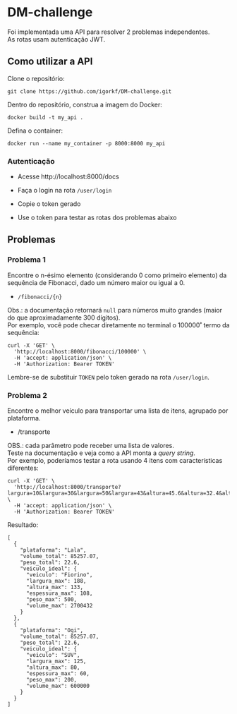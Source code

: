 # DM-challenge

Foi implementada uma API para resolver 2 problemas independentes.   
As rotas usam autenticação JWT.      

## Como utilizar a API
Clone o repositório:   
```
git clone https://github.com/igorkf/DM-challenge.git
```

Dentro do repositório, construa a imagem do Docker:
```
docker build -t my_api .
```

Defina o container:
```
docker run --name my_container -p 8000:8000 my_api
```

### Autenticação

- Acesse http://localhost:8000/docs    

- Faça o login na rota `/user/login`

- Copie o token gerado

- Use o token para testar as rotas dos problemas abaixo

## Problemas

### Problema 1
Encontre o n-ésimo elemento (considerando 0 como primeiro elemento) da sequência de Fibonacci, dado um número maior ou igual a 0.   
- `/fibonacci/{n}`

Obs.: a documentação retornará `null` para números muito grandes (maior do que aproximadamente 300 dígitos).   
Por exemplo, você pode checar diretamente no terminal o 100000˚ termo da sequência:   
```
curl -X 'GET' \
  'http://localhost:8000/fibonacci/100000' \
  -H 'accept: application/json' \
  -H 'Authorization: Bearer TOKEN'
```
Lembre-se de substituir `TOKEN` pelo token gerado na rota `/user/login`.   


### Problema 2
Encontre o melhor veículo para transportar uma lista de itens, agrupado por plataforma.   
- /transporte

OBS.: cada parâmetro pode receber uma lista de valores.    
Teste na documentação e veja como a API monta a *query string*.   
Por exemplo, poderíamos testar a rota usando 4 itens com características diferentes:   
```
curl -X 'GET' \
  'http://localhost:8000/transporte?largura=10&largura=30&largura=50&largura=43&altura=45.6&altura=32.4&altura=29.5&altura=12.3&espessura=10.2&espessura=23.5&espessura=32.6&espessura=18.3&peso=5.6&peso=1&peso=6&peso=10' \
  -H 'accept: application/json' \
  -H 'Authorization: Bearer TOKEN'
```
Resultado:
```
[
  {
    "plataforma": "Lala",
    "volume_total": 85257.07,
    "peso_total": 22.6,
    "veiculo_ideal": {
      "veiculo": "Fiorino",
      "largura_max": 188,
      "altura_max": 133,
      "espessura_max": 108,
      "peso_max": 500,
      "volume_max": 2700432
    }
  },
  {
    "plataforma": "Ogi",
    "volume_total": 85257.07,
    "peso_total": 22.6,
    "veiculo_ideal": {
      "veiculo": "SUV",
      "largura_max": 125,
      "altura_max": 80,
      "espessura_max": 60,
      "peso_max": 200,
      "volume_max": 600000
    }
  }
]
```


